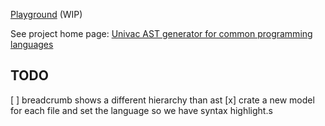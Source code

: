 
[Playground](https://cancerberosgx.github.io/demos/univac/playground/) (WIP)

See project home page: [Univac AST generator for common programming languages](../)

## TODO

 [ ] breadcrumb shows a different hierarchy than ast
 [x] crate a new model for each file and set the language so we have syntax highlight.s